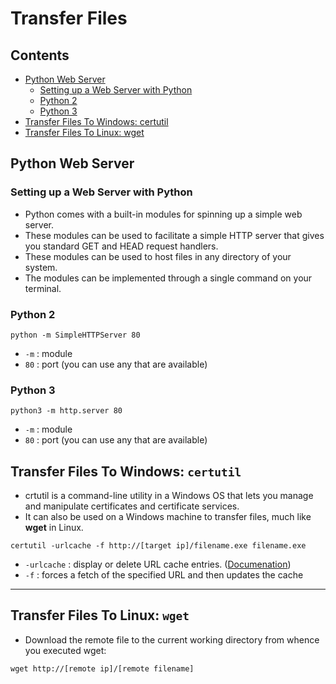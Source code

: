 # Transfer Files

## Contents
- [Python Web Server]()
  - [Setting up a Web Server with Python]()
  - [Python 2]()
  - [Python 3]()
- [Transfer Files To Windows: certutil]()
- [Transfer Files To Linux: wget]()

## Python Web Server

### Setting up a Web Server with Python
- Python comes with a built-in modules for spinning up a simple web server.
- These modules can be used to facilitate a simple HTTP server that gives you standard GET and HEAD request handlers.
- These modules can be used to host files in any directory of your system.
- The modules can be implemented through a single command on your terminal.

### Python 2
```
python -m SimpleHTTPServer 80
```
- `-m` : module
- `80` : port (you can use any that are available)

### Python 3 
```
python3 -m http.server 80
```
- `-m` : module
- `80` : port (you can use any that are available)

## Transfer Files To Windows: `certutil`
- crtutil is a command-line utility in a Windows OS that lets you manage and manipulate certificates and certificate services.
- It can also be used on a Windows machine to transfer files, much like **wget** in Linux.
```
certutil -urlcache -f http://[target ip]/filename.exe filename.exe
```
- `-urlcache` : display or delete URL cache entries. ([Documenation](https://learn.microsoft.com/en-us/windows-server/administration/windows-commands/certutil#-urlcache))
- `-f` : forces a fetch of the specified URL and then updates the cache

---

## Transfer Files To Linux: `wget`
- Download the remote file to the current working directory from whence you executed wget:
```
wget http://[remote ip]/[remote filename] 
```
